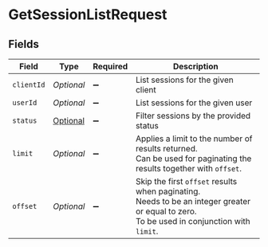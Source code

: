 # GetSessionListRequest


## Fields

| Field                                                                                                                                     | Type                                                                                                                                      | Required                                                                                                                                  | Description                                                                                                                               |
| ----------------------------------------------------------------------------------------------------------------------------------------- | ----------------------------------------------------------------------------------------------------------------------------------------- | ----------------------------------------------------------------------------------------------------------------------------------------- | ----------------------------------------------------------------------------------------------------------------------------------------- |
| `clientId`                                                                                                                                | *Optional<String>*                                                                                                                        | :heavy_minus_sign:                                                                                                                        | List sessions for the given client                                                                                                        |
| `userId`                                                                                                                                  | *Optional<String>*                                                                                                                        | :heavy_minus_sign:                                                                                                                        | List sessions for the given user                                                                                                          |
| `status`                                                                                                                                  | [Optional<Status>](../../models/operations/Status.md)                                                                                     | :heavy_minus_sign:                                                                                                                        | Filter sessions by the provided status                                                                                                    |
| `limit`                                                                                                                                   | *Optional<Long>*                                                                                                                          | :heavy_minus_sign:                                                                                                                        | Applies a limit to the number of results returned.<br/>Can be used for paginating the results together with `offset`.                     |
| `offset`                                                                                                                                  | *Optional<Long>*                                                                                                                          | :heavy_minus_sign:                                                                                                                        | Skip the first `offset` results when paginating.<br/>Needs to be an integer greater or equal to zero.<br/>To be used in conjunction with `limit`. |